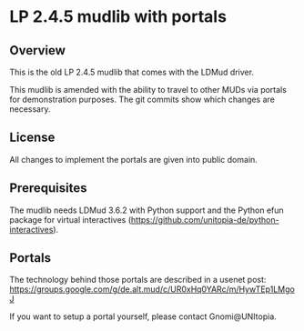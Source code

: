 # LP 2.4.5 mudlib with portals

## Overview

This is the old LP 2.4.5 mudlib that comes with the LDMud driver.

This mudlib is amended with the ability to travel to other MUDs via portals
for demonstration purposes. The git commits show which changes are necessary.

## License

All changes to implement the portals are given into public domain.

## Prerequisites

The mudlib needs LDMud 3.6.2 with Python support and the Python efun package
for virtual interactives (https://github.com/unitopia-de/python-interactives).

## Portals

The technology behind those portals are described in a usenet post:
https://groups.google.com/g/de.alt.mud/c/UR0xHq0YARc/m/HywTEp1LMgoJ

If you want to setup a portal yourself, please contact Gnomi@UNItopia.
